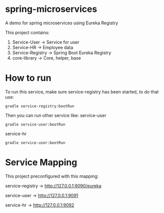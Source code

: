 
# spring-microservices
A demo for spring microservices using Eureka Registry

This project contains:
1. Service-User -> Service for user
2. Service-HR -> Employee data
3. Service-Registry -> Spring Boot Eureka Registry
4. core-library -> Core, helper, base

# How to run
To run this service, make sure service-registry has been started, to do that use:

    gradle service-registry:bootRun
 
Then you can run other service like:
service-user

    gradle service-user:bootRun

service-hr

    gradle service-user:bootRun

# Service Mapping
This project preconfigured with this mapping:

service-registry -> http://127.0.0.1:9090/eureka

service-user ->  http://127.0.0.1:9091

service-hr ->  http://127.0.0.1:9092
